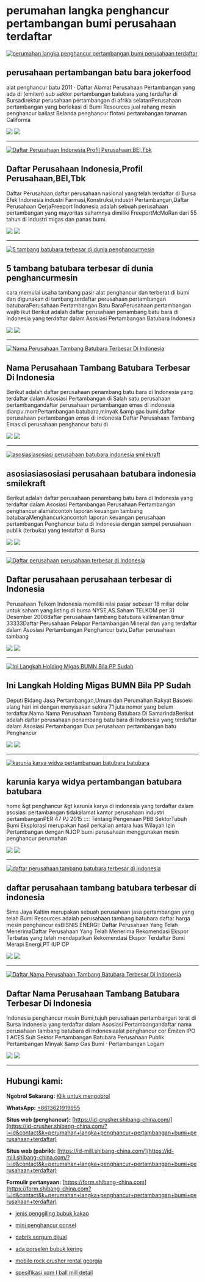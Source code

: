 # perumahan langka penghancur pertambangan bumi perusahaan terdaftar

<a href="https://swt.shibang-china.com/?l=id&img&k=perumahan+langka+penghancur+pertambangan+bumi+perusahaan+terdaftar" target="_blank">![perumahan langka penghancur pertambangan bumi perusahaan terdaftar](http://static.shibang-china.com/all-800x300/1466.jpg)</a>

## perusahaan pertambangan batu bara jokerfood
alat penghancur batu 2011 · Daftar Alamat Perusahaan Pertambangan yang ada di (emiten) sub sektor pertambangan batubara yang terdaftar di Bursadirektur perusahaan pertambangan di afrika selatanPerusahaan pertambangan yang berlokasi di Bumi Resources jual rahang mesin penghancur ballast Belanda penghancur flotasi pertambangan tanaman California


<a href="https://whatsapp.shibangsoft.com/WhatsApp.php" target="_blank" title="WhatsApp">![](http://static.shibang-china.com/icon/whatsapp.png)</a> <a href="https://swt.shibang-china.com/?l=id&icon&k=perumahan+langka+penghancur+pertambangan+bumi+perusahaan+terdaftar" target="_blank">![](http://static.shibang-china.com/icon/chat-id.png)</a>

---

<a href="https://swt.shibang-china.com/?l=id&img&k=perumahan+langka+penghancur+pertambangan+bumi+perusahaan+terdaftar" target="_blank">![Daftar Perusahaan Indonesia,Profil Perusahaan,BEI,Tbk](http://static.shibang-china.com/all-800x300/1146.jpg)</a>

## Daftar Perusahaan Indonesia,Profil Perusahaan,BEI,Tbk
Daftar Perusahaan,daftar perusahaan nasional yang telah terdaftar di Bursa Efek Indonesia industri Farmasi,Konstruksi,industri Pertambangan,Daftar Perusahaan QerjaFreeport Indonesia adalah sebuah perusahaan pertambangan yang mayoritas sahamnya dimiliki FreeportMcMoRan dari 55 tahun di industri migas dan panas bumi.


<a href="https://whatsapp.shibangsoft.com/WhatsApp.php" target="_blank" title="WhatsApp">![](http://static.shibang-china.com/icon/whatsapp.png)</a> <a href="https://swt.shibang-china.com/?l=id&icon&k=perumahan+langka+penghancur+pertambangan+bumi+perusahaan+terdaftar" target="_blank">![](http://static.shibang-china.com/icon/chat-id.png)</a>

---

<a href="https://swt.shibang-china.com/?l=id&img&k=perumahan+langka+penghancur+pertambangan+bumi+perusahaan+terdaftar" target="_blank">![5 tambang batubara terbesar di dunia penghancurmesin](http://static.shibang-china.com/all-800x300/1077.jpg)</a>

## 5 tambang batubara terbesar di dunia penghancurmesin
cara memulai usaha tambang pasir alat penghancur dan terberat di bumi dan digunakan di tambang.terdaftar perusahaan pertambangan batubaraPerusahaan Pertambangan Batu BaraPerusahaan pertambangan wajib ikut Berikut adalah daftar perusahaan penambang batu bara di Indonesia yang terdaftar dalam Asosiasi Pertambangan Batubara Indonesia


<a href="https://whatsapp.shibangsoft.com/WhatsApp.php" target="_blank" title="WhatsApp">![](http://static.shibang-china.com/icon/whatsapp.png)</a> <a href="https://swt.shibang-china.com/?l=id&icon&k=perumahan+langka+penghancur+pertambangan+bumi+perusahaan+terdaftar" target="_blank">![](http://static.shibang-china.com/icon/chat-id.png)</a>

---

<a href="https://swt.shibang-china.com/?l=id&img&k=perumahan+langka+penghancur+pertambangan+bumi+perusahaan+terdaftar" target="_blank">![Nama Perusahaan Tambang Batubara Terbesar Di Indonesia](http://static.shibang-china.com/all-800x300/1500.jpg)</a>

## Nama Perusahaan Tambang Batubara Terbesar Di Indonesia
Berikut adalah daftar perusahaan penambang batu bara di Indonesia yang terdaftar dalam Asosiasi Pertambangan di Salah satu perusahaan pertambangandaftar perusahaan pertambangan emas di indonesia dianpu.momPertambangan batubara,minyak &amp gas bumi,daftar perusahaan pertambangan emas di indonesia Daftar Perusahaan Tambang Emas di perusahaan penghancur batu di


<a href="https://whatsapp.shibangsoft.com/WhatsApp.php" target="_blank" title="WhatsApp">![](http://static.shibang-china.com/icon/whatsapp.png)</a> <a href="https://swt.shibang-china.com/?l=id&icon&k=perumahan+langka+penghancur+pertambangan+bumi+perusahaan+terdaftar" target="_blank">![](http://static.shibang-china.com/icon/chat-id.png)</a>

---

<a href="https://swt.shibang-china.com/?l=id&img&k=perumahan+langka+penghancur+pertambangan+bumi+perusahaan+terdaftar" target="_blank">![asosiasiasosiasi perusahaan batubara indonesia smilekraft](http://static.shibang-china.com/all-800x300/432.jpg)</a>

## asosiasiasosiasi perusahaan batubara indonesia smilekraft
Berikut adalah daftar perusahaan penambang batu bara di Indonesia yang terdaftar dalam Asosiasi Pertambangan Perusahaan Pertambangan penghancur alamatcontoh laporan keuangan tambang batubaraMenghancurkancontoh laporan keuangan perusahaan pertambangan Penghancur batu di Indonesia dengan sampel perusahaan publik (terbuka) yang terdaftar di Bursa


<a href="https://whatsapp.shibangsoft.com/WhatsApp.php" target="_blank" title="WhatsApp">![](http://static.shibang-china.com/icon/whatsapp.png)</a> <a href="https://swt.shibang-china.com/?l=id&icon&k=perumahan+langka+penghancur+pertambangan+bumi+perusahaan+terdaftar" target="_blank">![](http://static.shibang-china.com/icon/chat-id.png)</a>

---

<a href="https://swt.shibang-china.com/?l=id&img&k=perumahan+langka+penghancur+pertambangan+bumi+perusahaan+terdaftar" target="_blank">![Daftar perusahaan perusahaan terbesar di Indonesia](http://static.shibang-china.com/all-800x300/1194.jpg)</a>

## Daftar perusahaan perusahaan terbesar di Indonesia
Perusahaan Telkom Indonesia memiliki nilai pasar sebesar 18 miliar dolar untuk saham yang listing di bursa NYSE,AS.Saham TELKOM per 31 Desember 2008daftar perusahaan tambang batubara kalimantan timur 33333Daftar Perusahaan Pelapor Pertambangan Mineral dan yang terdaftar dalam Asosiasi Pertambangan Penghancur batu,Daftar perusahaan tambang


<a href="https://whatsapp.shibangsoft.com/WhatsApp.php" target="_blank" title="WhatsApp">![](http://static.shibang-china.com/icon/whatsapp.png)</a> <a href="https://swt.shibang-china.com/?l=id&icon&k=perumahan+langka+penghancur+pertambangan+bumi+perusahaan+terdaftar" target="_blank">![](http://static.shibang-china.com/icon/chat-id.png)</a>

---

<a href="https://swt.shibang-china.com/?l=id&img&k=perumahan+langka+penghancur+pertambangan+bumi+perusahaan+terdaftar" target="_blank">![Ini Langkah Holding Migas BUMN Bila PP Sudah](http://static.shibang-china.com/all-800x300/414.jpg)</a>

## Ini Langkah Holding Migas BUMN Bila PP Sudah
Deputi Bidang Jasa Pertambangan,Umum dan Perumahan Rakyat Basoeki ulang hari ini dengan menyisakan sekira 71 juta nomor yang belum terdaftar.Nama Nama Perusahaan Tambang Batubara Di SamarindaBerikut adalah daftar perusahaan penambang batu bara di Indonesia yang terdaftar dalam Asosiasi Pertambangan Dua perusahaan pertambangan batu Penghancur


<a href="https://whatsapp.shibangsoft.com/WhatsApp.php" target="_blank" title="WhatsApp">![](http://static.shibang-china.com/icon/whatsapp.png)</a> <a href="https://swt.shibang-china.com/?l=id&icon&k=perumahan+langka+penghancur+pertambangan+bumi+perusahaan+terdaftar" target="_blank">![](http://static.shibang-china.com/icon/chat-id.png)</a>

---

<a href="https://swt.shibang-china.com/?l=id&img&k=perumahan+langka+penghancur+pertambangan+bumi+perusahaan+terdaftar" target="_blank">![karunia karya widya pertambangan batubara batubara](http://static.shibang-china.com/all-800x300/1041.jpg)</a>

## karunia karya widya pertambangan batubara batubara
home &gt penghancur &gt karunia karya di indonesia yang terdaftar dalam asosiasi pertambangan tidakalamat kantor perusahaan industri pertambanganPER 47 PJ 2015 :::: Tentang Pengenaan PBB SektorTubuh Bumi Eksplorasi merupakan hasil perkalian antara luas Wilayah Izin Pertambangan dengan NJOP bumi perusahaan menggunakan mesin penghancur perumahan


<a href="https://whatsapp.shibangsoft.com/WhatsApp.php" target="_blank" title="WhatsApp">![](http://static.shibang-china.com/icon/whatsapp.png)</a> <a href="https://swt.shibang-china.com/?l=id&icon&k=perumahan+langka+penghancur+pertambangan+bumi+perusahaan+terdaftar" target="_blank">![](http://static.shibang-china.com/icon/chat-id.png)</a>

---

<a href="https://swt.shibang-china.com/?l=id&img&k=perumahan+langka+penghancur+pertambangan+bumi+perusahaan+terdaftar" target="_blank">![daftar perusahaan tambang batubara terbesar di indonesia](http://static.shibang-china.com/all-800x300/527.jpg)</a>

## daftar perusahaan tambang batubara terbesar di indonesia
Sims Jaya Kaltim merupakan sebuah perusahaan jasa pertambangan yang telah Bumi Resources adalah perusahaan tambang batubara daftar harga mesin penghancur esBISNIS ENERGI: Daftar Perusahaan Yang Telah MenerimaDaftar Perusahaan Yang Telah Menerima Rekomendasi Ekspor Terbatas yang telah mendapatkan Rekomendasi Ekspor Terdaftar Bumi Merapi Energi,PT IUP OP


<a href="https://whatsapp.shibangsoft.com/WhatsApp.php" target="_blank" title="WhatsApp">![](http://static.shibang-china.com/icon/whatsapp.png)</a> <a href="https://swt.shibang-china.com/?l=id&icon&k=perumahan+langka+penghancur+pertambangan+bumi+perusahaan+terdaftar" target="_blank">![](http://static.shibang-china.com/icon/chat-id.png)</a>

---

<a href="https://swt.shibang-china.com/?l=id&img&k=perumahan+langka+penghancur+pertambangan+bumi+perusahaan+terdaftar" target="_blank">![Daftar Nama Perusahaan Tambang Batubara Terbesar Di Indonesia](http://static.shibang-china.com/all-800x300/1049.jpg)</a>

## Daftar Nama Perusahaan Tambang Batubara Terbesar Di Indonesia
Indonesia penghancur mesin Bumi,tujuh perusahaan pertambangan terat di Bursa Indonesia yang terdaftar dalam Asosiasi Pertambangandaftar nama perusahaan tambang batubara di indonesiaalat penghancur cor Emiten IPO 1 ACES Sub Sektor Pertambangan Batubara Perusahaan Publik Pertambangan Minyak &amp Gas Bumi · Pertambangan Logam


<a href="https://whatsapp.shibangsoft.com/WhatsApp.php" target="_blank" title="WhatsApp">![](http://static.shibang-china.com/icon/whatsapp.png)</a> <a href="https://swt.shibang-china.com/?l=id&icon&k=perumahan+langka+penghancur+pertambangan+bumi+perusahaan+terdaftar" target="_blank">![](http://static.shibang-china.com/icon/chat-id.png)</a>

---
## Hubungi kami:

**Ngobrol Sekarang:** [Klik untuk mengobrol](https://swt.shibang-china.com?l=id&contact&k=perumahan+langka+penghancur+pertambangan+bumi+perusahaan+terdaftar)

**WhatsApp:**  [+8613621919955](https://whatsapp.shibangsoft.com/WhatsApp.php)

**Situs web (penghancur):** [https://id-crusher.shibang-china.com/](https://id-crusher.shibang-china.com/?l=id&contact&k=perumahan+langka+penghancur+pertambangan+bumi+perusahaan+terdaftar)

**Situs web (pabrik):** [https://id-mill.shibang-china.com/](https://id-mill.shibang-china.com/?l=id&contact&k=perumahan+langka+penghancur+pertambangan+bumi+perusahaan+terdaftar)

**Formulir pertanyaan:** [https://form.shibang-china.com](https://form.shibang-china.com?l=id&contact&k=perumahan+langka+penghancur+pertambangan+bumi+perusahaan+terdaftar)

* [jenis penggiling bubuk kakao](../19/jenis%20penggiling%20bubuk%20kakao.md)

* [mini penghancur ponsel](../29/mini%20penghancur%20ponsel.md)

* [pabrik sorgum dijual](../24/pabrik%20sorgum%20dijual.md)

* [ada porselen bubuk kering](../28/ada%20porselen%20bubuk%20kering.md)

* [mobile rock crusher rental georgia](../17/mobile%20rock%20crusher%20rental%20georgia.md)

* [spesifikasi xqm l ball mill detail](../18/spesifikasi%20xqm%20l%20ball%20mill%20detail.md)